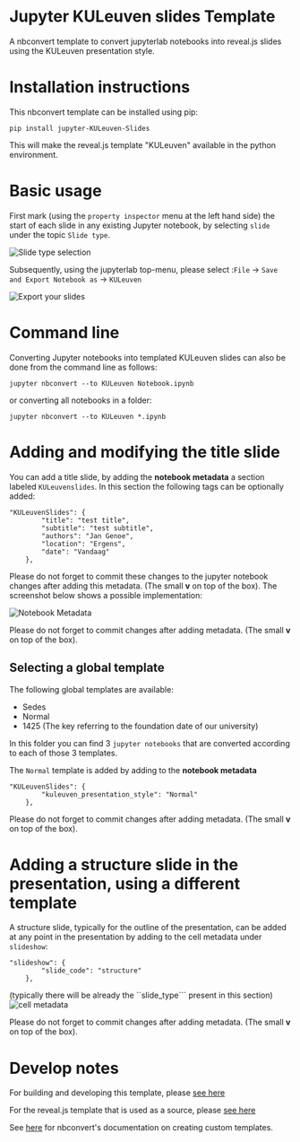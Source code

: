 # Jupyter KULeuven slides Template

A nbconvert template to convert jupyterlab notebooks into reveal.js slides using the KULeuven presentation style.

# Installation instructions

This nbconvert template can be installed using pip:
```
pip install jupyter-KULeuven-Slides
```
This will make the reveal.js template "KULeuven" available in the python environment.


# Basic usage

First mark (using the ```property inspector``` menu at the left hand side) the start of each slide in any existing Jupyter notebook, by selecting ```slide```  under the topic ```Slide type```.

![Slide type selection](assets/images/ScreenshotSlideTypeSelection.png)

Subsequently, using the jupyterlab top-menu, please select :```File``` -> ```Save and Export Notebook as``` -> ```KULeuven```

![Export your slides](assets/images/ScreenshotSlideExport.png)


# Command line

Converting Jupyter notebooks into templated KULeuven slides can also be done from the command line as follows:

```
jupyter nbconvert --to KULeuven Notebook.ipynb
```

or converting all notebooks in a folder:

```
jupyter nbconvert --to KULeuven *.ipynb
```

# Adding and modifying the title slide

You can add a title slide, by adding the **notebook metadata** a section labeled ```KULeuvenslides```. In this section the following tags can be optionally added:

```
"KULeuvenSlides": {
        "title": "test title",
        "subtitle": "test subtitle",
        "authors": "Jan Genoe",
        "location": "Ergens",
        "date": "Vandaag"
    },
```
 
 Please do not forget to commit these changes to the jupyter notebook changes after adding this metadata. (The small **v** on top of the box).
The screenshot below shows a possible implementation:

![Notebook Metadata](assets/images/ScreenshotNotebookMetadata.png)

Please do not forget to commit changes after adding metadata. (The small **v** on top of the box).

## Selecting a global template


The following global templates are available:

* Sedes
* Normal 
* 1425  (The key referring to the foundation date of our university)

In this folder you can find 3 ```jupyter notebooks``` that are converted according to each of those 3 templates. 

The ```Normal``` template is added by adding to the **notebook metadata** 

```
"KULeuvenSlides": {
        "kuleuven_presentation_style": "Normal"
    },
```

Please do not forget to commit changes after adding metadata. (The small **v** on top of the box).

# Adding a structure slide in the presentation, using a different template

A structure slide, typically for the outline of the presentation, can be added at any point in the presentation by adding to the cell metadata under ```slideshow```:
```
"slideshow": {
        "slide_code": "structure"
    },
```
(typically there will be already the ``slide_type``` present in this section)
![cell metadata](assets/images/ScreenshotCellMetadata.png)

Please do not forget to commit changes after adding metadata. (The small **v** on top of the box).

# Develop notes

For building and developing this template, please [see here]( https://github.com/sheeshee/nbconvert-template-example/)

For the reveal.js template that is used as  a source, please [see here](https://github.com/fmoralesc/reveal.js-kuleuven)

See [here](https://nbconvert.readthedocs.io/en/latest/customizing.html) for nbconvert's documentation on creating custom templates.
